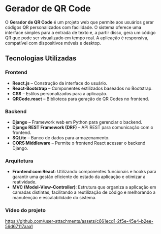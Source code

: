 # Gerador de QR Code

O **Gerador de QR Code** é um projeto web que permite aos usuários gerar códigos QR personalizados com facilidade. O sistema oferece uma interface simples para a entrada de texto e, a partir disso, gera um código QR que pode ser visualizado em tempo real. A aplicação é responsiva, compatível com dispositivos móveis e desktop.

## Tecnologias Utilizadas

### **Frontend**

- **React.js** – Construção da interface do usuário.
- **React-Bootstrap** – Componentes estilizados baseados no Bootstrap.
- **CSS** – Estilos personalizados para a aplicação.
- **QRCode.react** – Biblioteca para geração de QR Codes no frontend.

### **Backend**

- **Django** – Framework web em Python para gerenciar o backend.
- **Django REST Framework (DRF)** – API REST para comunicação com o frontend.
- **SQLite** – Banco de dados para armazenamento.
- **CORS Middleware** – Permite o frontend React acessar o backend Django.

### **Arquitetura**

- **Frontend com React**: Utilizando componentes funcionais e hooks para garantir uma gestão eficiente do estado da aplicação e otimizar a reatividade.
- **MVC (Model-View-Controller)**: Estrutura que organiza a aplicação em camadas distintas, facilitando a reutilização de código e melhorando a manutenção e escalabilidade do sistema.


### **Vídeo do projeto**

https://github.com/user-attachments/assets/c661ecd1-2f5e-45e4-b2ee-56d67117aaa1



